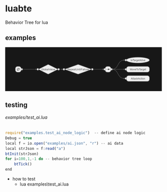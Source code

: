 # luabte
Behavior Tree for lua

## examples
![exp1](https://raw.githubusercontent.com/zouv/luabte/master/examples/ai.png)


## testing
###### examples/test_ai.lua
```javascript
require("examples.test_ai_node_logic")  -- define ai node logic
Debug = true
local f = io.open("examples/ai.json", "r") -- ai data
local strJson = f:read("a")
btInit(strJson)
for i=100,1,-1 do -- behavior tree loop
    btTick()
end
```
* how to test
    * lua examples\test_ai.lua
